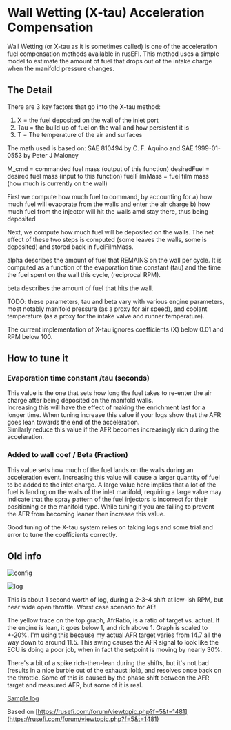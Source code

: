 # Wall Wetting (X-tau) Acceleration Compensation

Wall Wetting (or X-tau as it is sometimes called) is one of the acceleration fuel compensation methods available in rusEFI.
This method uses a simple model to estimate the amount of fuel that drops out of the intake charge when the manifold pressure changes.

## The Detail

There are 3 key factors that go into the X-tau method:

1. X = the fuel deposited on the wall of the inlet port
2. Tau = the build up of fuel on the wall and how persistent it is
3. T = The temperature of the air and surfaces

The math used is based on: SAE 810494 by C. F. Aquino and SAE 1999-01-0553 by Peter J Maloney

  M_cmd = commanded fuel mass (output of this function)
  desiredFuel = desired fuel mass (input to this function)
  fuelFilmMass = fuel film mass (how much is currently on the wall)

  First we compute how much fuel to command, by accounting for
  a) how much fuel will evaporate from the walls and enter the air charge
  b) how much fuel from the injector will hit the walls amd stay there, thus being deposited

  Next, we compute how much fuel will be deposited on the walls.
        The net effect of these two steps is computed (some leaves the walls, some is deposited)
  and stored back in fuelFilmMass.

  alpha describes the amount of fuel that REMAINS on the wall per cycle.
  It is computed as a function of the evaporation time constant (tau) and
  the time the fuel spent on the wall this cycle, (reciprocal RPM).

  beta describes the amount of fuel that hits the wall.  

  TODO: these parameters, tau and beta vary with various engine parameters,
  most notably manifold pressure (as a proxy for air speed), and coolant
  temperature (as a proxy for the intake valve and runner temperature).

[//]: # "Note - Are we sure these all increase?"
[//]: # "TAU: decreases with increasing temperature."
[//]: # "decreases with decreasing manifold pressure."

[//]: # "BETA: decreases with increasing temperature."
[//]: # "decreases with decreasing manifold pressure."

The current implementation of X-tau ignores coefficients (X) below 0.01 and RPM below 100.

## How to tune it

[//]: # "need a screen shot of the x-tau TS section"

### Evaporation time constant /tau (seconds)

This value is the one that sets how long the fuel takes to re-enter the air charge after being deposited on the manifold walls.  
Increasing this will have the effect of making the enrichment last for a longer time. When tuning increase this value if your logs show that the AFR goes lean towards the end of the acceleration.  
Similarly reduce this value if the AFR becomes increasingly rich during the acceleration.

### Added to wall coef / Beta (Fraction)

This value sets how much of the fuel lands on the walls during an acceleration event. Increasing this value will cause a larger quantity of fuel to be added to the inlet charge.
A large value here implies that a lot of the fuel is landing on the walls of the inlet manifold, requiring a large value may indicate that the spray pattern of the fuel injectors is incorrect for their positioning or the manifold type.
While tuning if you are failing to prevent the AFR from becoming leaner then increase this value.

Good tuning of the X-tau system relies on taking logs and some trial and error to tune the coefficients correctly.

## Old info

![config](X-tau-Wall-Wetting)

![log](Overview/wall_wetting/wall_wetting_log.jpg)

This is about 1 second worth of log, during a 2-3-4 shift at low-ish RPM, but near wide open throttle. Worst case scenario for AE!

The yellow trace on the top graph, AfrRatio, is a ratio of target vs. actual. If the engine is lean, it goes below 1, and rich above 1. Graph is scaled to +-20%. I'm using this because my actual AFR target varies from 14.7 all the way down to around 11.5. This swing causes the AFR signal to look like the ECU is doing a poor job, when in fact the setpoint is moving by nearly 30%.

There's a bit of a spike rich-then-lean during the shifts, but it's not bad (results in a nice burble out of the exhaust  :lol:), and resolves once back on the throttle. Some of this is caused by the phase shift between the AFR target and measured AFR, but some of it is real.

[Sample log](Overview/wall_wetting/wall_wetting_2019-01-01_19_modified.msl)

Based on [https://rusefi.com/forum/viewtopic.php?f=5&t=1481](https://rusefi.com/forum/viewtopic.php?f=5&t=1481)

[//]: # "OrchardPerformance"
